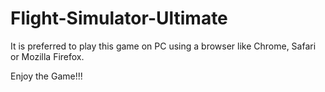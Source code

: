 # Flight-Simulator-Ultimate
It is preferred to play this game on PC using a browser like Chrome, Safari or Mozilla Firefox.

Enjoy the Game!!!
